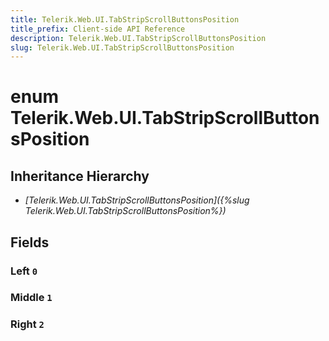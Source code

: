 ```yaml
---
title: Telerik.Web.UI.TabStripScrollButtonsPosition
title_prefix: Client-side API Reference
description: Telerik.Web.UI.TabStripScrollButtonsPosition
slug: Telerik.Web.UI.TabStripScrollButtonsPosition
---
```


# enum Telerik.Web.UI.TabStripScrollButtonsPosition

## Inheritance Hierarchy

* *[Telerik.Web.UI.TabStripScrollButtonsPosition]({%slug Telerik.Web.UI.TabStripScrollButtonsPosition%})*

## Fields

### Left `0`

### Middle `1`

### Right `2`



